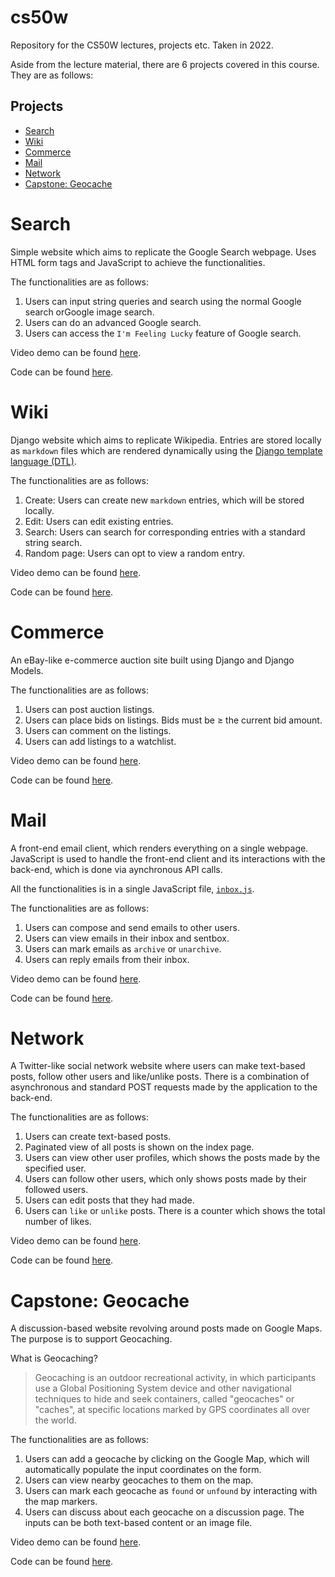 # cs50w
Repository for the CS50W lectures, projects etc. Taken in 2022.

Aside from the lecture material, there are 6 projects covered in this course. They are as follows: 

## Projects
- [Search](#search)
- [Wiki](#wiki)
- [Commerce](#commerce)
- [Mail](#mail)
- [Network](#network)
- [Capstone: Geocache](#capstone-geocache)

# Search 

Simple website which aims to replicate the Google Search webpage. Uses HTML form tags and JavaScript to achieve the functionalities.

The functionalities are as follows: 
1. Users can input string queries and search using the normal Google search orGoogle image search. 
2. Users can do an advanced Google search. 
3. Users can access the `I'm Feeling Lucky` feature of Google search. 

Video demo can be found [here](https://www.youtube.com/watch?v=4mnQtnxfZWI). 

Code can be found [here](https://github.com/AhmadHatziq/cs50w/tree/main/Project%200%20-%20Search). 

# Wiki 

Django website which aims to replicate Wikipedia. Entries are stored locally as `markdown` files which are rendered dynamically using the [Django template language (DTL)](https://docs.djangoproject.com/en/4.1/topics/templates/). 

The functionalities are as follows: 
1. Create: Users can create new `markdown` entries, which will be stored locally. 
2. Edit: Users can edit existing entries. 
3. Search: Users can search for corresponding entries with a standard string search. 
4. Random page: Users can opt to view a random entry. 

Video demo can be found [here](https://www.youtube.com/watch?v=jd25pUiqDRA). 

Code can be found [here](https://github.com/AhmadHatziq/cs50w/tree/main/Project%201%20-%20Wiki/wiki). 

# Commerce 

An eBay-like e-commerce auction site built using Django and Django Models. 

The functionalities are as follows: 
1. Users can post auction listings. 
2. Users can place bids on listings. Bids must be ≥ the current bid amount. 
3. Users can comment on the listings. 
4. Users can add listings to a watchlist. 

Video demo can be found [here](https://www.youtube.com/watch?v=g1BGqi07Qnk). 

Code can be found [here](https://github.com/AhmadHatziq/cs50w/tree/main/Project%202%20-%20Commerce/commerce). 

# Mail 

A front-end email client, which renders everything on a single webpage. JavaScript is used to handle the front-end client and its interactions with the back-end, which is done via aynchronous API calls. 

All the functionalities is in a single JavaScript file, [`inbox.js`](https://github.com/AhmadHatziq/cs50w/blob/main/Project%203%20-%20Mail/mail/static/mail/inbox.js). 

The functionalities are as follows: 
1. Users can compose and send emails to other users. 
2. Users can view emails in their inbox and sentbox. 
3. Users can mark emails as `archive` or `unarchive`. 
4. Users can reply emails from their inbox. 

Video demo can be found [here](https://www.youtube.com/watch?v=pMrE-vUEKkU). 

Code can be found [here](https://github.com/AhmadHatziq/cs50w/tree/main/Project%203%20-%20Mail). 

# Network 

A Twitter-like social network website where users can make text-based posts, follow other users and like/unlike posts. 
There is a combination of asynchronous and standard POST requests made by the application to the back-end. 

The functionalities are as follows: 
1. Users can create text-based posts. 
2. Paginated view of all posts is shown on the index page. 
3. Users can view other user profiles, which shows the posts made by the specified user. 
4. Users can follow other users, which only shows posts made by their followed users. 
5. Users can edit posts that they had made. 
6. Users can `like` or `unlike` posts. There is a counter which shows the total number of likes. 

Video demo can be found [here](https://www.youtube.com/watch?v=BOW9xJOGtDk). 

Code can be found [here](https://github.com/AhmadHatziq/cs50w/tree/main/Project%204%20-%20Network/project4). 

# Capstone: Geocache

A discussion-based website revolving around posts made on Google Maps. The purpose is to support Geocaching. 

What is Geocaching? 
> Geocaching is an outdoor recreational activity, in which participants use a Global Positioning System device and other navigational techniques to hide and seek containers, called "geocaches" or "caches", at specific locations marked by GPS coordinates all over the world.

The functionalities are as follows: 
1. Users can add a geocache by clicking on the Google Map, which will automatically populate the input coordinates on the form. 
2. Users can view nearby geocaches to them on the map. 
3. Users can mark each geocache as `found` or `unfound` by interacting with the map markers. 
4. Users can discuss about each geocache on a discussion page. The inputs can be both text-based content or an image file. 

Video demo can be found [here](https://www.youtube.com/watch?v=RQH51yzz_PM). 

Code can be found [here](https://github.com/AhmadHatziq/cs50w/tree/main/Project%205%20-%20Capstone/capstone). 
